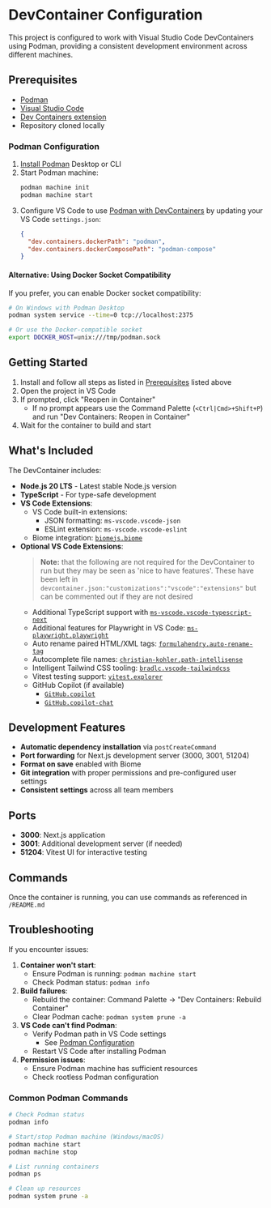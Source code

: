 # DevContainer Configuration

This project is configured to work with Visual Studio Code DevContainers using Podman, providing a consistent development environment across different machines.

## Prerequisites

- [Podman](https://podman.io/getting-started/installation)
- [Visual Studio Code](https://code.visualstudio.com/)
- [Dev Containers extension](https://marketplace.visualstudio.com/items?itemName=ms-vscode-remote.remote-containers)
- Repository cloned locally

### Podman Configuration

1. [Install Podman](https://podman.io/getting-started/installation) Desktop or CLI
2. Start Podman machine:
   ```bash
   podman machine init
   podman machine start
   ```
3. Configure VS Code to use [Podman with DevContainers](https://code.visualstudio.com/remote/advancedcontainers/docker-options#_podman) by updating your VS Code `settings.json`:
   ```json
   {
     "dev.containers.dockerPath": "podman",
     "dev.containers.dockerComposePath": "podman-compose"
   }
   ```

#### Alternative: Using Docker Socket Compatibility

If you prefer, you can enable Docker socket compatibility:
```bash
# On Windows with Podman Desktop
podman system service --time=0 tcp://localhost:2375

# Or use the Docker-compatible socket
export DOCKER_HOST=unix:///tmp/podman.sock
```

## Getting Started

1. Install and follow all steps as listed in [Prerequisites](#prerequisites) listed above
2. Open the project in VS Code
3. If prompted, click "Reopen in Container"
   - If no prompt appears use the Command Palette (`<Ctrl|Cmd>+Shift+P`) and run "Dev Containers: Reopen in Container"
4. Wait for the container to build and start

## What's Included

The DevContainer includes:

- **Node.js 20 LTS** - Latest stable Node.js version
- **TypeScript** - For type-safe development
- **VS Code Extensions**:
  - VS Code built-in extensions:
    - JSON formatting: `ms-vscode.vscode-json`
    - ESLint extension: `ms-vscode.vscode-eslint`
  - Biome integration: [`biomejs.biome`](https://marketplace.visualstudio.com/items?itemName=biomejs.biome)
- **Optional VS Code Extensions**:
  > **Note:** that the following are not required for the DevContainer to run but they may be seen as 'nice to have features'.
  > These have been left in `devcontainer.json:"customizations":"vscode":"extensions"` but can be commented out if they are not desired
  - Additional TypeScript support with [`ms-vscode.vscode-typescript-next`](https://marketplace.visualstudio.com/items?itemName=ms-vscode.vscode-typescript-next)
  - Additional features for Playwright in VS Code: [`ms-playwright.playwright`](https://marketplace.visualstudio.com/items?itemName=ms-playwright.playwright)
  - Auto rename paired HTML/XML tags: [`formulahendry.auto-rename-tag`](https://marketplace.visualstudio.com/items?itemName=formulahendry.auto-rename-tag)
  - Autocomplete file names: [`christian-kohler.path-intellisense`](https://marketplace.visualstudio.com/items?itemName=christian-kohler.path-intellisense)
  - Intelligent Tailwind CSS tooling: [`bradlc.vscode-tailwindcss`](https://marketplace.visualstudio.com/items?itemName=bradlc.vscode-tailwindcss)
  - Vitest testing support: [`vitest.explorer`](https://marketplace.visualstudio.com/items?itemName=vitest.explorer)
  - GitHub Copilot (if available)
    - [`GitHub.copilot`](https://marketplace.visualstudio.com/items?itemName=GitHub.copilot)
    - [`GitHub.copilot-chat`](https://marketplace.visualstudio.com/items?itemName=GitHub.copilot-chat)

## Development Features

- **Automatic dependency installation** via `postCreateCommand`
- **Port forwarding** for Next.js development server (3000, 3001, 51204)
- **Format on save** enabled with Biome
- **Git integration** with proper permissions and pre-configured user settings
- **Consistent settings** across all team members

## Ports

- **3000**: Next.js application
- **3001**: Additional development server (if needed)
- **51204**: Vitest UI for interactive testing

## Commands

Once the container is running, you can use commands as referenced in `/README.md`

## Troubleshooting

If you encounter issues:

1. **Container won't start**:
   - Ensure Podman is running: `podman machine start`
   - Check Podman status: `podman info`
2. **Build failures**:
   - Rebuild the container: Command Palette → "Dev Containers: Rebuild Container"
   - Clear Podman cache: `podman system prune -a`
3. **VS Code can't find Podman**:
   - Verify Podman path in VS Code settings
     - See [Podman Configuration](#podman-configuration)
   - Restart VS Code after installing Podman
4. **Permission issues**:
   - Ensure Podman machine has sufficient resources
   - Check rootless Podman configuration

### Common Podman Commands

```bash
# Check Podman status
podman info

# Start/stop Podman machine (Windows/macOS)
podman machine start
podman machine stop

# List running containers
podman ps

# Clean up resources
podman system prune -a
```
